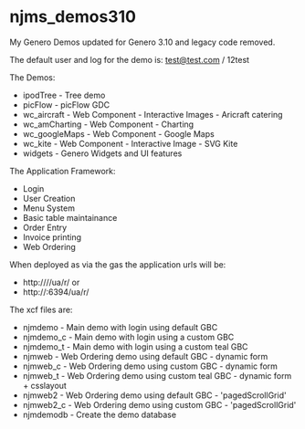# njms_demos310
My Genero Demos updated for Genero 3.10 and legacy code removed.

The default user and log for the demo is:
test@test.com / 12test


The Demos:
* ipodTree - Tree demo
* picFlow - picFlow GDC
* wc_aircraft - Web Component - Interactive Images - Aricraft catering
* wc_amCharting - Web Component - Charting
* wc_googleMaps - Web Component - Google Maps
* wc_kite - Web Component - Interactive Image - SVG Kite
* widgets - Genero Widgets and UI features


The Application Framework:
* Login
* User Creation
* Menu System
* Basic table maintainance
* Order Entry
* Invoice printing
* Web Ordering


When deployed as via the gas the application urls will be:
* http://<server>/<gas-alias>/ua/r/<xcf>
or
* http://<server>:6394/ua/r/<xcf>

The xcf files are:
* njmdemo - Main demo with login using default GBC
* njmdemo_c - Main demo with login using a custom GBC
* njmdemo_t - Main demo with login using a custom teal GBC
* njmweb - Web Ordering demo using default GBC - dynamic form
* njmweb_c - Web Ordering demo using custom GBC - dynamic form
* njmweb_t - Web Ordering demo using custom teal GBC - dynamic form + csslayout
* njmweb2 - Web Ordering demo using default GBC - 'pagedScrollGrid'
* njmweb2_c - Web Ordering demo using custom GBC - 'pagedScrollGrid'
* njmdemodb - Create the demo database
